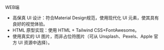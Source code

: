 WEB端
- 高保真 UI 设计：符合Material Design规范，使用现代化 UI 元素，使其具有良好的视觉体验。
- HTML 原型实现：使用 HTML + Tailwind CSS+FontAwesome。
- 使用真实的 UI 图片，而非占位符图片（可从 Unsplash、Pexels、Apple 官方 UI 资源中选择）。
